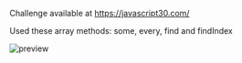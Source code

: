 Challenge available at https://javascript30.com/

Used these array methods:  some, every, find and findIndex

![preview](https://user-images.githubusercontent.com/114601363/207165485-978cb8dd-6f2f-44c5-9742-13e557f301dd.png)
